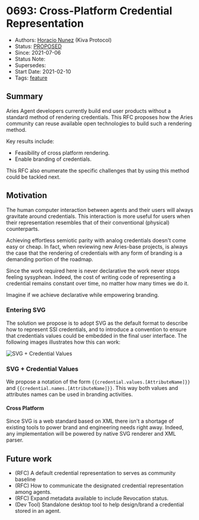 # 0693: Cross-Platform Credential Representation

- Authors: [Horacio Nunez](mailto:mailto:horacio.nunez@kiva.org) (Kiva Protocol)
- Status: [PROPOSED](/README.md#proposed)
- Since: 2021-07-06
- Status Note:
- Supersedes:
- Start Date: 2021-02-10
- Tags: [feature](/tags.md#feature)

## Summary
Aries Agent developers currently build end user products without a standard method of rendering credentials.
This RFC proposes how the Aries community can reuse available open technologies to build such a rendering method.

Key results include:
- Feasibility of cross platform rendering.
- Enable branding of credentials.

This RFC also enumerate the specific challenges that by using this method could be tackled next.

## Motivation
The human computer interaction between agents and their users will always gravitate around credentials.
This interaction is more useful for users when their representation resembles that of their conventional 
(physical) counterparts.

Achieving effortless semiotic parity with analog credentials doesn't come easy or cheap. 
In fact, when reviewing new Aries-base projects, is always the case that the rendering of 
credentials with any form of branding is a demanding portion of the roadmap.

Since the work required here is never declarative the work never stops feeling sysyphean.
Indeed, the cost of writing code of representing a credential remains constant over time, no
matter how many times we do it.

Imagine if we achieve declarative while empowering branding.

### Entering SVG

The solution we propose is to adopt SVG as the default format to describe how to represent SSI credentials, and to 
introduce a convention to ensure that credentials values could be embedded in the final user interface. 
The following images illustrates how this can work:

![SVG + Credential Values](https://i.imgur.com/3ssaQUB.png "SVG + Credential Values")

### SVG + Credential Values

We propose a notation of the form `{{credential.values.[AttributeName]}}` and `{{credential.names.[AttributeName]}}`.
This way both values and attributes names can be used in branding activities.

#### Cross Platform

Since SVG is a web standard based on XML there isn't a shortage of existing tools to power brand and engineering needs 
right away. Indeed, any implementation will be powered by native SVG renderer and XML parser.

## Future work

* (RFC) A default credential representation to serves as community baseline
* (RFC) How to communicate the designated credential representation among agents.
* (RFC) Expand metadata available to include Revocation status.
* (Dev Tool) Standalone desktop tool to help design/brand a credential stored in an agent.
